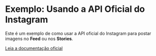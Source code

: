 # Exemplo: Usando a API Oficial do Instagram

Este é um exemplo de como usar a API oficial do Instagram para postar imagens no **Feed** ou nos **Stories**.

[Leia a documentação oficial](https://developers.facebook.com/docs/instagram-platform/instagram-api-with-facebook-login/content-publishing)
